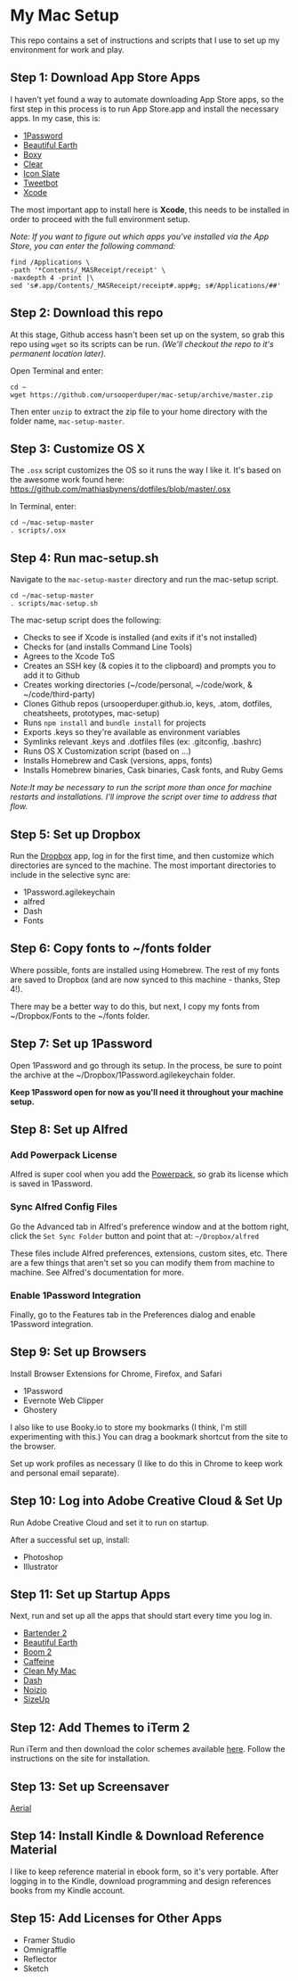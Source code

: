 # My Mac Setup

This repo contains a set of instructions and scripts that I use to set up my environment for work and play.

## Step 1: Download App Store Apps

I haven't yet found a way to automate downloading App Store apps, so the first step in this process is to run App Store.app and install the necessary apps. In my case, this is:

* [1Password](https://agilebits.com/onepassword)
* [Beautiful Earth](https://beautifulearth.io/)
* [Boxy](http://www.boxyapp.co/)
* [Clear](http://realmacsoftware.com/clear/)
* [Icon Slate](http://www.kodlian.com/apps/icon-slate)
* [Tweetbot](http://tapbots.com/tweetbot/mac/)
* [Xcode](https://developer.apple.com/xcode/)

The most important app to install here is **Xcode**, this needs to be installed in order to proceed with the full environment setup.

*Note: If you want to figure out which apps you've installed via the App Store, you can enter the following command:*

```
find /Applications \
-path '*Contents/_MASReceipt/receipt' \
-maxdepth 4 -print |\
sed 's#.app/Contents/_MASReceipt/receipt#.app#g; s#/Applications/##'
```

## Step 2: Download this repo

At this stage, Github access hasn't been set up on the system, so  grab this repo using ```wget``` so its scripts can be run. *(We'll checkout the repo to it's permanent location later).*

Open Terminal and enter:

```
cd ~
wget https://github.com/ursooperduper/mac-setup/archive/master.zip
```

Then enter ```unzip``` to extract the zip file to your home directory with the folder name, ```mac-setup-master```.


## Step 3: Customize OS X

The ```.osx``` script customizes the OS so it runs the way I like it.  It's based on the awesome work found here: https://github.com/mathiasbynens/dotfiles/blob/master/.osx

In Terminal, enter:

```
cd ~/mac-setup-master
. scripts/.osx
```

## Step 4: Run mac-setup.sh

Navigate to the ```mac-setup-master``` directory and run the mac-setup script.

```
cd ~/mac-setup-master
. scripts/mac-setup.sh
```

The mac-setup script does the following:

* Checks to see if Xcode is installed (and exits if it's not installed)
* Checks for (and installs Command Line Tools)
* Agrees to the Xcode ToS
* Creates an SSH key (& copies it to the clipboard) and prompts you to add it to Github
* Creates working directories (~/code/personal, ~/code/work, & ~/code/third-party)
* Clones Github repos (ursooperduper.github.io, keys, .atom, dotfiles, cheatsheets, prototypes, mac-setup)
* Runs ```npm install``` and ```bundle install``` for projects
* Exports .keys so they're available as environment variables
* Symlinks relevant .keys and .dotfiles files (ex: .gitconfig, .bashrc)
* Runs OS X Customization script (based on ...)
* Installs Homebrew and Cask (versions, apps, fonts)
* Installs Homebrew binaries, Cask binaries, Cask fonts, and Ruby Gems

*Note:It may be necessary to run the script more than once for machine restarts and installations. I'll improve the script over time to address that flow.*

## Step 5: Set up Dropbox

Run the [Dropbox](http://dropbox.com) app, log in for the first time, and then customize which directories are synced to the machine. The most important directories to include in the selective sync are:

* 1Password.agilekeychain
* alfred
* Dash
* Fonts

## Step 6: Copy fonts to ~/fonts folder

Where possible, fonts are installed using Homebrew.  The rest of my fonts are saved to Dropbox (and are now synced to this machine - thanks, Step 4!).

There may be a better way to do this, but next, I copy my fonts from ~/Dropbox/Fonts to the ~/fonts folder.

## Step 7: Set up 1Password

Open 1Password and go through its setup. In the process, be sure to point the archive at the ~/Dropbox/1Password.agilekeychain folder.

**Keep 1Password open for now as you'll need it throughout your machine setup.**

## Step 8: Set up Alfred

### Add Powerpack License

Alfred is super cool when you add the [Powerpack](https://www.alfredapp.com/powerpack/), so grab its license which is saved in 1Password.

### Sync Alfred Config Files

Go the Advanced tab in Alfred's preference window and at the bottom right, click the ```Set Sync Folder``` button and point that at: ```~/Dropbox/alfred```

These files include Alfred preferences, extensions, custom sites, etc. There are a few things that aren't set so you can modify them from machine to machine. See Alfred's documentation for more.

### Enable 1Password Integration

Finally, go to the Features tab in the Preferences dialog and enable 1Password integration.

## Step 9: Set up Browsers

Install Browser Extensions for Chrome, Firefox, and Safari
* 1Password
* Evernote Web Clipper
* Ghostery

I also like to use Booky.io to store my bookmarks (I think, I'm still experimenting with this.) You can drag a bookmark shortcut from the site to the browser.

Set up work profiles as necessary (I like to do this in Chrome to keep work and personal email separate).

## Step 10: Log into Adobe Creative Cloud & Set Up

Run Adobe Creative Cloud and set it to run on startup.

After a successful set up, install:
* Photoshop
* Illustrator

## Step 11: Set up Startup Apps

Next, run and set up all the apps that should start every time you log in.

* [Bartender 2](https://www.macbartender.com/)
* [Beautiful Earth](https://beautifulearth.io/)
* [Boom 2](http://www.globaldelight.com/boom/index.php)
* [Caffeine](http://lightheadsw.com/caffeine/)
* [Clean My Mac](http://macpaw.com/cleanmymac)
* [Dash](https://kapeli.com/dash)
* [Noizio](http://noiz.io/)
* [SizeUp](http://www.irradiatedsoftware.com/sizeup/)

## Step 12: Add Themes to iTerm 2

Run iTerm and then download the color schemes available [here](http://iterm2colorschemes.com). Follow the instructions on the site for installation.

## Step 13: Set up Screensaver

[Aerial](https://github.com/JohnCoates/Aerial)

## Step 14: Install Kindle & Download Reference Material

I like to keep reference material in ebook form, so it's very portable. After logging in to the Kindle, download programming and design references books from my Kindle account.

## Step 15: Add Licenses for Other Apps

* Framer Studio
* Omnigraffle
* Reflector
* Sketch

